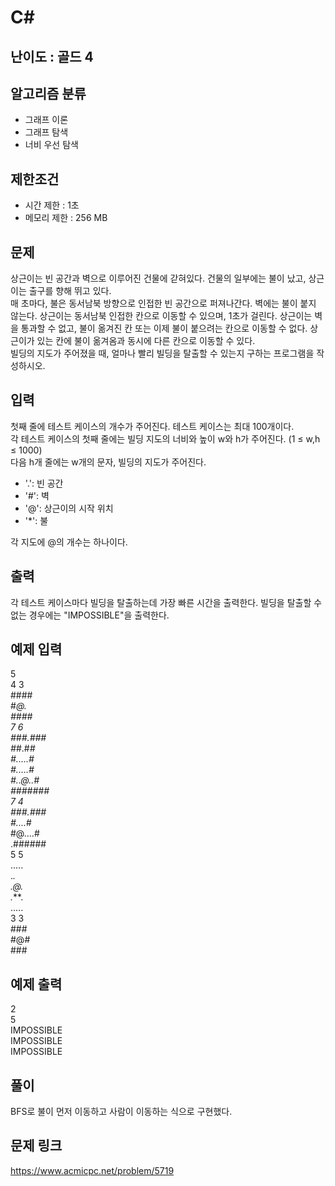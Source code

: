 # C#

## 난이도 : 골드 4

## 알고리즘 분류
  - 그래프 이론
  - 그래프 탐색
  - 너비 우선 탐색

## 제한조건
  - 시간 제한 : 1초
  - 메모리 제한 : 256 MB

## 문제
상근이는 빈 공간과 벽으로 이루어진 건물에 갇혀있다. 건물의 일부에는 불이 났고, 상근이는 출구를 향해 뛰고 있다.<br/>
매 초마다, 불은 동서남북 방향으로 인접한 빈 공간으로 퍼져나간다. 벽에는 불이 붙지 않는다. 상근이는 동서남북 인접한 칸으로 이동할 수 있으며, 1초가 걸린다. 상근이는 벽을 통과할 수 없고, 불이 옮겨진 칸 또는 이제 불이 붙으려는 칸으로 이동할 수 없다. 상근이가 있는 칸에 불이 옮겨옴과 동시에 다른 칸으로 이동할 수 있다.<br/>
빌딩의 지도가 주어졌을 때, 얼마나 빨리 빌딩을 탈출할 수 있는지 구하는 프로그램을 작성하시오.<br/>

## 입력
첫째 줄에 테스트 케이스의 개수가 주어진다. 테스트 케이스는 최대 100개이다.<br/>
각 테스트 케이스의 첫째 줄에는 빌딩 지도의 너비와 높이 w와 h가 주어진다. (1 ≤ w,h ≤ 1000)<br/>
다음 h개 줄에는 w개의 문자, 빌딩의 지도가 주어진다.<br/>
  - '.': 빈 공간
  - '#': 벽
  - '@': 상근이의 시작 위치
  - '*': 불

각 지도에 @의 개수는 하나이다.<br/>

## 출력
각 테스트 케이스마다 빌딩을 탈출하는데 가장 빠른 시간을 출력한다. 빌딩을 탈출할 수 없는 경우에는 "IMPOSSIBLE"을 출력한다.<br/>

## 예제 입력
5<br/>
4 3<br/>
####<br/>
#*@.<br/>
####<br/>
7 6<br/>
###.###<br/>
#*#.#*#<br/>
#.....#<br/>
#.....#<br/>
#..@..#<br/>
#######<br/>
7 4<br/>
###.###<br/>
#....*#<br/>
#@....#<br/>
.######<br/>
5 5<br/>
.....<br/>
.***.<br/>
.*@*.<br/>
.***.<br/>
.....<br/>
3 3<br/>
###<br/>
#@#<br/>
###<br/>

## 예제 출력
2<br/>
5<br/>
IMPOSSIBLE<br/>
IMPOSSIBLE<br/>
IMPOSSIBLE<br/>

## 풀이
BFS로 불이 먼저 이동하고 사람이 이동하는 식으로 구현했다.<br/>

## 문제 링크
https://www.acmicpc.net/problem/5719